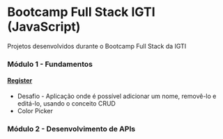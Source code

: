 # Bootcamp Full Stack IGTI (JavaScript)

Projetos desenvolvidos durante o Bootcamp Full Stack da IGTI

### Módulo 1 - Fundamentos

#### [Register](https://jguilhermecoelho.github.io/Bootcamp-Full-Stack-IGTI/modulo1/register/)
- Desafio - Aplicação onde é possível adicionar um nome, removê-lo e editá-lo, usando o conceito CRUD
- Color Picker

### Módulo 2 - Desenvolvimento de APIs

